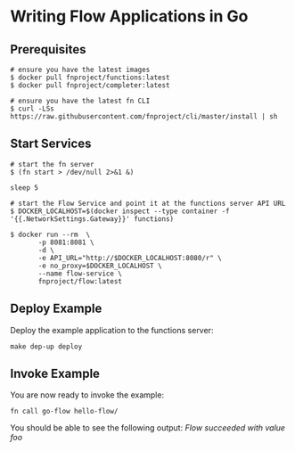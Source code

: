 # Writing Flow Applications in Go

## Prerequisites
```
# ensure you have the latest images
$ docker pull fnproject/functions:latest
$ docker pull fnproject/completer:latest

# ensure you have the latest fn CLI
$ curl -LSs https://raw.githubusercontent.com/fnproject/cli/master/install | sh
```

## Start Services
```
# start the fn server
$ (fn start > /dev/null 2>&1 &)

sleep 5

# start the Flow Service and point it at the functions server API URL
$ DOCKER_LOCALHOST=$(docker inspect --type container -f '{{.NetworkSettings.Gateway}}' functions)

$ docker run --rm  \
       -p 8081:8081 \
       -d \
       -e API_URL="http://$DOCKER_LOCALHOST:8080/r" \
       -e no_proxy=$DOCKER_LOCALHOST \
       --name flow-service \
       fnproject/flow:latest
```

## Deploy Example

Deploy the example application to the functions server:
```
make dep-up deploy
```

## Invoke Example

You are now ready to invoke the example:
```
fn call go-flow hello-flow/
```
You should be able to see the following output: _Flow succeeded with value foo_
